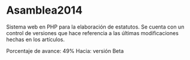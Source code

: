 ﻿Asamblea2014
============
Sistema web en PHP para la elaboración de estatutos. Se cuenta con un control de versiones que hace referencia a las últimas modificaciones hechas en los artículos.

Porcentaje de avance: 49%
Hacia: versión Beta
